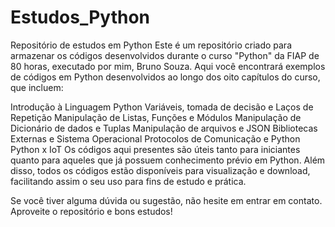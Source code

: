 # Estudos_Python
Repositório de estudos em Python
Este é um repositório criado para armazenar os códigos desenvolvidos durante o curso "Python" da FIAP de 80 horas, executado por mim, Bruno Souza. Aqui você encontrará exemplos de códigos em Python desenvolvidos ao longo dos oito capítulos do curso, que incluem:

Introdução à Linguagem Python
Variáveis, tomada de decisão e Laços de Repetição
Manipulação de Listas, Funções e Módulos
Manipulação de Dicionário de dados e Tuplas
Manipulação de arquivos e JSON
Bibliotecas Externas e Sistema Operacional
Protocolos de Comunicação e Python
Python x IoT
Os códigos aqui presentes são úteis tanto para iniciantes quanto para aqueles que já possuem conhecimento prévio em Python. Além disso, todos os códigos estão disponíveis para visualização e download, facilitando assim o seu uso para fins de estudo e prática.

Se você tiver alguma dúvida ou sugestão, não hesite em entrar em contato. Aproveite o repositório e bons estudos!
